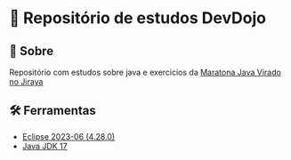 # :open_file_folder: Repositório de estudos DevDojo


## :pushpin: Sobre
Repositório com estudos sobre java e exercicios da [Maratona Java Virado no Jiraya](https://www.youtube.com/playlist?list=PL62G310vn6nFIsOCC0H-C2infYgwm8SWW)

## :hammer_and_wrench: Ferramentas
- [Eclipse 2023-06 (4.28.0)](https://www.eclipse.org/downloads/packages/release/2023-06/r/eclipse-ide-enterprise-java-and-web-developers)
- [Java JDK 17](https://www.oracle.com/java/technologies/downloads/#java17)
